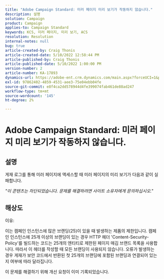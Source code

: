 ```yaml
---
title: "Adobe Campaign Standard: 미러 페이지 미리 보기가 작동하지 않습니다."
description: 설명
solution: Campaign
product: Campaign
applies-to: Campaign Standard
keywords: KCS, 미러 페이지, 미리 보기, ACS
resolution: Resolution
internal-notes: null
bug: true
article-created-by: Craig Thonis
article-created-date: 5/10/2022 12:58:44 PM
article-published-by: Craig Thonis
article-published-date: 5/10/2022 1:00:00 PM
version-number: 2
article-number: KA-17893
dynamics-url: https://adobe-ent.crm.dynamics.com/main.aspx?forceUCI=1&pagetype=entityrecord&etn=knowledgearticle&id=4c3c54e6-60d0-ec11-a7b5-00224809ccc2
exl-id: 97862402-4859-4531-aee3-75e04ebb04fe
source-git-commit: e8f4ca2dd578944d4fe399074fab461de88ad247
workflow-type: tm+mt
source-wordcount: '145'
ht-degree: 2%

---
```


# Adobe Campaign Standard: 미러 페이지 미리 보기가 작동하지 않습니다.

## 설명


게재 로그를 통해 미러 페이지에 액세스할 때 미러 페이지의 미리 보기가 다음과 같이 실패합니다.

*&quot;이 콘텐츠는 차단되었습니다. 문제를 해결하려면 사이트 소유자에게 문의하십시오.&quot;*


## 해상도


이유:

이는 캠페인 인스턴스에 많은 브랜딩(25)이 있을 때 발생하는 제품의 제한입니다. 캠페인 인스턴스에 25개 이상의 브랜딩이 있는 경우 HTTP 헤더 &#39;Content-Security-Policy&#39;를 빌드하는 코드는 25개의 엔티티로 제한된 페이지 매김 브랜드 목록을 사용합니다. 따라서 이 헤더를 작성할 때 모든 브랜딩이 사용되지 않습니다. 오류가 발생하는 경우 게재가 보안 코드에서 반환된 첫 25개의 브랜딩에 포함된 브랜딩과 연결되어 있는지 여부에 따라 달라집니다.

이 문제를 해결하기 위해 개선 요청이 이미 기록되었습니다.
